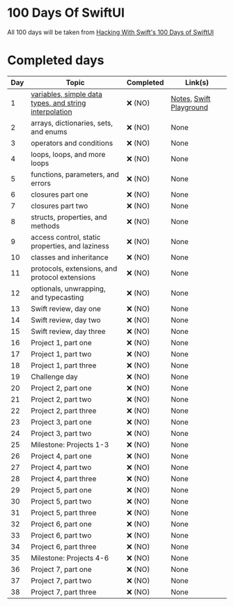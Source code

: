 # 100 Days Of SwiftUI

All 100 days will be taken from [Hacking With Swift's 100 Days of SwiftUI](https://www.hackingwithswift.com/100/swiftui)

# Completed days

| Day | Topic | Completed | Link(s) |
| --- | ----- | --------- | ------- |
| 1 | [variables, simple data types, and string interpolation](https://www.hackingwithswift.com/100/swiftui/1) | ❌ (NO) | [Notes](https://github.com/maeganjwilson/100DaysOfSwiftui/blob/master/notes/day001.md), [Swift Playground](https://github.com/maeganjwilson/100DaysOfSwiftui/tree/master/days/001.playground) |
| 2 | arrays, dictionaries, sets, and enums | ❌ (NO) | None |
| 3 | operators and conditions | ❌ (NO) | None |
| 4 | loops, loops, and more loops | ❌ (NO) | None |
| 5 | functions, parameters, and errors | ❌ (NO) | None |
| 6 | closures part one | ❌ (NO) | None |
| 7 | closures part two | ❌ (NO) | None |
| 8 | structs, properties, and methods | ❌ (NO) | None |
| 9 | access control, static properties, and laziness | ❌ (NO) | None |
| 10 | classes and inheritance | ❌ (NO) | None |
| 11 | protocols, extensions, and protocol extensions | ❌ (NO) | None |
| 12 | optionals, unwrapping, and typecasting | ❌ (NO) | None |
| 13 | Swift review, day one | ❌ (NO) | None |
| 14 | Swift review, day two | ❌ (NO) | None |
| 15 | Swift review, day three | ❌ (NO) | None |
| 16 | Project 1, part one | ❌ (NO) | None |
| 17 | Project 1, part two | ❌ (NO) | None |
| 18 | Project 1, part three | ❌ (NO) | None |
| 19 | Challenge day | ❌ (NO) | None |
| 20 | Project 2, part one | ❌ (NO) | None |
| 21 | Project 2, part two | ❌ (NO) | None |
| 22 | Project 2, part three | ❌ (NO) | None |
| 23 | Project 3, part one | ❌ (NO) | None |
| 24 | Project 3, part two | ❌ (NO) | None |
| 25 | Milestone: Projects 1-3 | ❌ (NO) | None |
| 26 | Project 4, part one | ❌ (NO) | None |
| 27 | Project 4, part two | ❌ (NO) | None |
| 28 | Project 4, part three | ❌ (NO) | None |
| 29 | Project 5, part one | ❌ (NO) | None |
| 30 | Project 5, part two | ❌ (NO) | None |
| 31 | Project 5, part three | ❌ (NO) | None |
| 32 | Project 6, part one | ❌ (NO) | None |
| 33 | Project 6, part two | ❌ (NO) | None |
| 34 | Project 6, part three | ❌ (NO) | None |
| 35 | Milestone: Projects 4-6 | ❌ (NO) | None |
| 36 | Project 7, part one | ❌ (NO) | None |
| 37 | Project 7, part two | ❌ (NO) | None |
| 38 | Project 7, part three | ❌ (NO) | None |
